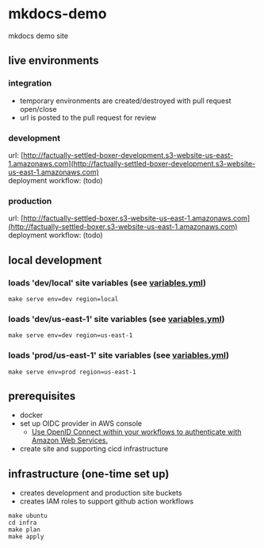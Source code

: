 # mkdocs-demo
mkdocs demo site  

## live environments
### integration
- temporary environments are created/destroyed with pull request open/close  
- url is posted to the pull request for review
  
### development
url: [http://factually-settled-boxer-development.s3-website-us-east-1.amazonaws.com](http://factually-settled-boxer-development.s3-website-us-east-1.amazonaws.com)  
deployment workflow: (todo)

### production
url: [http://factually-settled-boxer.s3-website-us-east-1.amazonaws.com](http://factually-settled-boxer.s3-website-us-east-1.amazonaws.com)  
deployment workflow: (todo)


## local development

### loads 'dev/local' site variables (see [variables.yml](variables.yml))
`make serve env=dev region=local`

### loads 'dev/us-east-1' site variables (see [variables.yml](variables.yml))
`make serve env=dev region=us-east-1`    

### loads 'prod/us-east-1' site variables (see [variables.yml](variables.yml))
`make serve env=prod region=us-east-1` 

## prerequisites
- docker
- set up OIDC provider in AWS console
   - [Use OpenID Connect within your workflows to authenticate with Amazon Web Services.](https://docs.github.com/en/actions/deployment/security-hardening-your-deployments/configuring-openid-connect-in-amazon-web-services)
- create site and supporting cicd infrastructure

## infrastructure (one-time set up)
- creates development and production site buckets  
- creates IAM roles to support github action workflows

```
make ubuntu
cd infra
make plan
make apply
```

